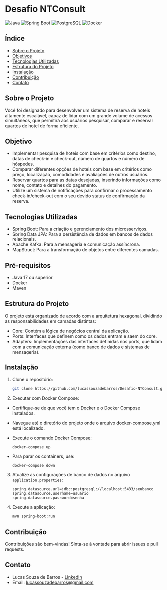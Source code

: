 # Desafio NTConsult

![Java](https://img.shields.io/badge/Java-ED8B00?style=for-the-badge&logo=java&logoColor=white)
![Spring Boot](https://img.shields.io/badge/Spring%20Boot-6DB33F?style=for-the-badge&logo=spring-boot&logoColor=white)
![PostgreSQL](https://img.shields.io/badge/postgresql-4169E1?style=for-the-badge&logo=postgresql&logoColor=blue&color=%23f6f7f8)
![Docker](https://img.shields.io/badge/docker-2496ED?style=for-the-badge&logo=docker&logoColor=white)

## Índice
- [Sobre o Projeto](#sobre-o-projeto)
- [Objetivos](#Objetivo)
- [Tecnologias Utilizadas](#tecnologias-utilizadas)
- [Estrutura do Projeto](#Estrutura-do-Projeto)
- [Instalação](#instalação)
- [Contribuição](#contribuição)
- [Contato](#contato)


## Sobre o Projeto
Você foi designado para desenvolver um sistema de reserva de hoteis altamente escalável, capaz de lidar com um grande volume de acessos simultâneos, que permitirá aos usuários pesquisar, comparar e reservar quartos de hotel de forma eficiente.

## Objetivo
- Implementar pesquisa de hoteis com base em critérios como destino, datas de check-in e check-out, número de quartos e número de hóspedes.
- Comparar diferentes opções de hoteis com base em critérios como preço, localização, comodidades e avaliações de outros usuários.
- Reservar quartos para as datas desejadas, inserindo informações como nome, contato e detalhes do pagamento.
- Utilize um sistema de notificações para confirmar o processamento check-in/check-out com o seu devido status de confirmação da reserva.

## Tecnologias Utilizadas
- Spring Boot: Para a criação e gerenciamento dos microsserviços.
- Spring Data JPA: Para a persistência de dados em bancos de dados relacionais.
- Apache Kafka: Para a mensageria e comunicação assíncrona.
- MapStruct: Para a transformação de objetos entre diferentes camadas.

## Pré-requisitos
- Java 17 ou superior
- Docker
- Maven

## Estrutura do Projeto
O projeto está organizado de acordo com a arquitetura hexagonal, dividindo as responsabilidades 
em camadas distintas:

- Core: Contém a lógica de negócios central da aplicação.
- Ports: Interfaces que definem como os dados entram e saem do core.
- Adapters: Implementações das interfaces definidas nos ports, que lidam com a comunicação 
  externa (como banco de dados e sistemas de mensageria).


## Instalação
1. Clone o repositório:
    ```bash
    git clone https://github.com/lucassouzadebarros/Desafio-NTConsult.git  
    ```
2. Executar com Docker Compose:

- Certifique-se de que você tem o Docker e o Docker Compose instalados.
- Navegue até o diretório do projeto onde o arquivo docker-compose.yml está localizado.
- Execute o comando Docker Compose:

    ```bash
    docker-compose up
    ```
- Para parar os containers, use:
     ```bash
    docker-compose down
    ```

3. Atualize as configurações de banco de dados no arquivo `application.properties`:
    ```properties
    spring.datasource.url=jdbc:postgresql://localhost:5433/seubanco
    spring.datasource.username=usuario
    spring.datasource.password=senha
    ```
4. Execute a aplicação:
    ```bash
    mvn spring-boot:run
    ```

## Contribuição
Contribuições são bem-vindas! Sinta-se à vontade para abrir issues e pull requests. 


## Contato
- Lucas Souza de Barros - [LinkedIn](https://www.linkedin.com/in/lucassouzadebarros/)
- Email: lucassouzadebarros@gmail.com
